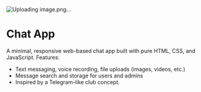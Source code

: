 ![Uploading image.png…]()
# Chat App
A minimal, responsive web-based chat app built with pure HTML, CSS, and JavaScript. Features:
- Text messaging, voice recording, file uploads (images, videos, etc.)
- Message search and storage for users and admins
- Inspired by a Telegram-like club concept.
